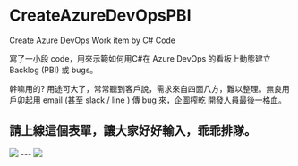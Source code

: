 # CreateAzureDevOpsPBI
Create Azure DevOps Work item by C# Code

寫了一小段 code，用來示範如何用C#在 Azure DevOps 的看板上動態建立 Backlog (PBI) 或 bugs。

幹嘛用的? 用途可大了，常常聽到客戶說，需求來自四面八方，難以整理。無良用戶卯起用 email (甚至 slack / line ) 傳 bug 來，企圖榨乾 開發人員最後一格血。

請上線這個表單，讓大家好好輸入，乖乖排隊。
---
<img src='https://i.imgur.com/FqlCGqu.png' />
---
<img src='https://i.imgur.com/sumh8hH.png' />
